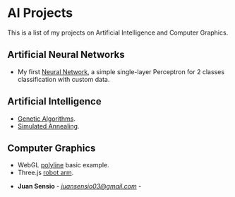 # AI Projects
This is a list of my projects on Artificial Intelligence and Computer Graphics.

## Artificial Neural Networks

- My first [Neural Network](https://juansensio.github.io/AIprojects/ANN/percep1.ipynb), a simple single-layer 
Perceptron for 2 classes classification with custom data.


## Artificial Intelligence

- [Genetic Algorithms](https://juansensio.github.io/AIprojects/webGL/gen.html).
- [Simulated Annealing](https://juansensio.github.io/AIprojects/webGL/gen.html).

## Computer Graphics
- WebGL [polyline](https://juansensio.github.io/AIprojects/webGL/dots$lines.html) basic example.
- Three.js [robot arm](https://juansensio.github.io/AIprojects/webGL/robot.html).

* **Juan Sensio** - *juansensio03@gmail.com* -
